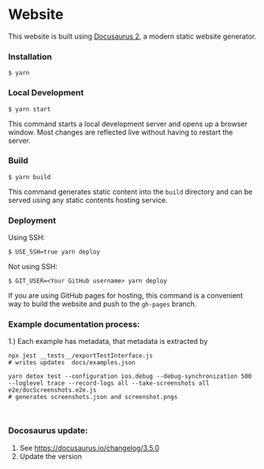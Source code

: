 # Website

This website is built using [Docusaurus 2](https://docusaurus.io/), a modern static website generator.

### Installation

```
$ yarn
```

### Local Development

```
$ yarn start
```

This command starts a local development server and opens up a browser window. Most changes are reflected live without having to restart the server.

### Build

```
$ yarn build
```

This command generates static content into the `build` directory and can be served using any static contents hosting service.

### Deployment

Using SSH:

```
$ USE_SSH=true yarn deploy
```

Not using SSH:

```
$ GIT_USER=<Your GitHub username> yarn deploy
```

If you are using GitHub pages for hosting, this command is a convenient way to build the website and push to the `gh-pages` branch.

### Example documentation process:

1.) Each example has metadata, that metadata is extracted by 

```
npx jest __tests__/exportTestInterface.js
# writes updates  docs/examples.json

yarn detox test --configuration ios.debug --debug-synchronization 500 --loglevel trace --record-logs all --take-screenshots all e2e/docScreenshots.e2e.js
# generates screenshots.json and screenshot.pngs



```

### Docosaurus update:

1. See https://docusaurus.io/changelog/3.5.0
2. Update the version